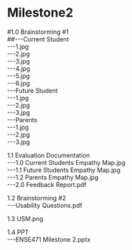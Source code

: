 # Milestone2

#1.0 Brainstorming #1  
    ##---Current Student  
      ---1.jpg  
      ---2.jpg  
      ---3.jpg  
      ---4.jpg  
      ---5.jpg  
      ---6.jpg  
    ---Future Student  
      ---1.jpg  
      ---2.jpg  
      ---3.jpg  
    ---Parents  
      ---1.jpg  
      ---2.jpg  
      ---3.jpg  
      
1.1 Evaluation Documentation  
    ---1.0 Current Students Empathy Map.jpg  
    ---1.1 Future Students Empathy Map.jpg  
    ---1.2 Parents Empathy Map.jpg  
    ---2.0 Feedback Report.pdf  

1.2 Brainstorming #2  
    ---Usability Questions.pdf  

1.3 USM.png  

1.4 PPT  
    ---ENSE471 Milestone 2.pptx  
